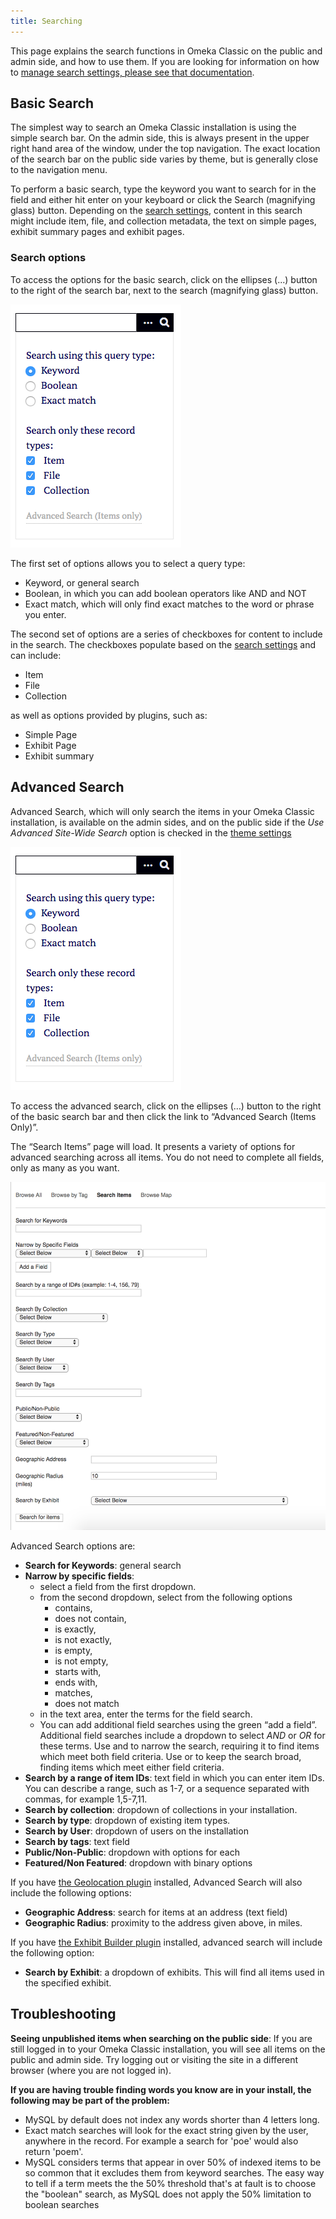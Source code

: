 ```yaml
---
title: Searching
---
```

This page explains the search functions in Omeka Classic on the public and admin side, and how to use them. If you are looking for information on how to [manage search settings, please see that documentation](../Admin/Settings/Search_Settings.md).

Basic Search
-------------
The simplest way to search an Omeka Classic installation is using the simple search bar. On the admin side, this is always present in the upper right hand area of the window, under the top navigation. The exact location of the search bar on the public side varies by theme, but is generally close to the navigation menu. 

To perform a basic search, type the keyword you want to search for in the field and either hit enter on your keyboard or click the Search (magnifying glass) button. Depending on the [search settings](../Admin/Settings/Search_Settings.md), content in this search might include item, file, and collection metadata, the text on simple pages, exhibit summary pages and exhibit pages. 

### Search options
To access the options for the basic search, click on the ellipses (...) button to the right of the search bar, next to the search (magnifying glass) button.

![Search options, as seen on the public side](../doc_files/searchExpanded.png)

The first set of options allows you to select a query type:

- Keyword, or general search
- Boolean, in which you can add boolean operators like AND and NOT
- Exact match, which will only find exact matches to the word or phrase you enter.

The second set of options are a series of checkboxes for content to include in the search. The checkboxes populate based on the [search settings](../Admin/Settings/Search_Settings) and can include:

- Item
- File
- Collection

as well as options provided by plugins, such as:

- Simple Page
- Exhibit Page
- Exhibit summary

Advanced Search
----------------
Advanced Search, which will only search the items in your Omeka Classic installation, is available on the admin sides, and on the public side if the *Use Advanced Site-Wide Search* option is checked in the [theme settings](../Admin/Appearance/Themes) 

![Search options, with the ellipses expanded. There is a red 1 just under the ellipses. At the bottom of the window, below the options for search query type and record types, a red 2 is next to the "Advanced Search" link](../doc_files/searchExpanded.png)

To access the advanced search, click on the ellipses (…) button to the right of the basic search bar and then click the link to “Advanced Search (Items Only)”.

The “Search Items” page will load. It presents a variety of options for advanced searching across all items. You do not need to complete all fields, only as many as you want.

![Public view of the advanced search options, as described in the list below. Text is all black, on a white background.](../doc_files/searchAdvancedP.png)

Advanced Search options are:

- **Search for Keywords**: general search
- **Narrow by specific fields**:
    - select a field from the first dropdown. 
    - from the second dropdown, select from the following options
        - contains, 
        - does not contain, 
        - is exactly, 
        - is not exactly, 
        - is empty, 
        - is not empty, 
        - starts with, 
        - ends with, 
        - matches, 
        - does not match
    - in the text area, enter the terms for the field search.
    - You can add additional field searches using the green “add a field”. Additional field searches include a dropdown to select *AND* or *OR* for these terms. Use and to narrow the search, requiring it to find items which meet both field criteria. Use or to keep the search broad, finding items which meet either field criteria.
- **Search by a range of item IDs**: text field in which you can enter item IDs. You can describe a range, such as 1-7, or a sequence separated with commas, for example 1,5-7,11.
- **Search by collection**: dropdown of collections in your installation.
- **Search by type**: dropdown of existing item types.
- **Search by User**: dropdown of users on the installation
- **Search by tags**: text field
- **Public/Non-Public**: dropdown with options for each
- **Featured/Non Featured**: dropdown with binary options

If you have [the Geolocation plugin](../Plugins/Geolocation.md) installed, Advanced Search will also include the following options:

- **Geographic Address**: search for items at an address (text field)
- **Geographic Radius**: proximity to the address given above, in miles. 

If you have [the Exhibit Builder plugin](../Plugins/ExhibitBuilder.md) installed, advanced search will include the following option:

- **Search by Exhibit**: a dropdown of exhibits. This will find all items used in the specified exhibit.

Troubleshooting
---------------------------------------------------
**Seeing unpublished items when searching on the public side**:
If you are still logged in to your Omeka Classic installation, you will see all items on the public and admin side. Try logging out or visiting the site in a different browser (where you are not logged in).

**If you are having trouble finding words you know are in your install, the following may be part of the problem:**

-   MySQL by default does not index any words shorter than 4 letters long.
-   Exact match searches will look for the exact string given by the user, anywhere in the record. For example a search for 'poe' would also return 'poem'.
-   MySQL considers terms that appear in over 50% of indexed items to be so common that it excludes them from keyword searches. The easy way to tell if a term meets the the 50% threshold that's at fault is to choose the "boolean" search, as MySQL does not apply the 50% limitation to boolean searches
